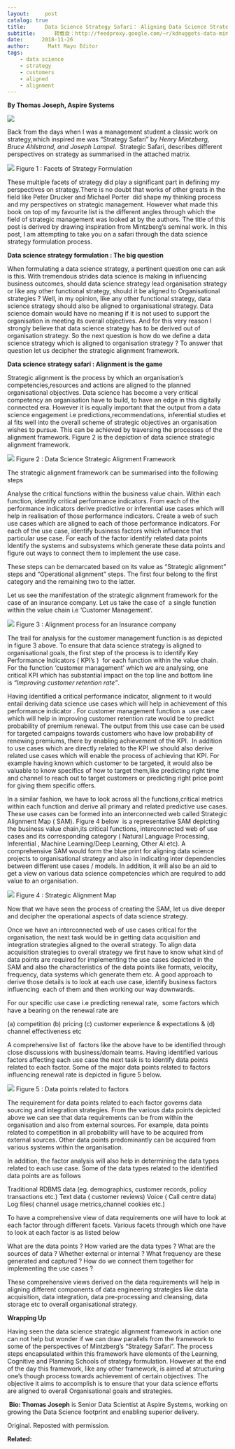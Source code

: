 ```yaml
---
layout:     post
catalog: true
title:      Data Science Strategy Safari： Aligning Data Science Strategy to Org Strategy
subtitle:      转载自：http://feedproxy.google.com/~r/kdnuggets-data-mining-analytics/~3/OmrT0Ljll-s/data-science-strategy-safari-aligning-data-science-strategy.html
date:      2018-11-26
author:      Matt Mayo Editor
tags:
    - data science
    - strategy
    - customers
    - aligned
    - alignment
---
```


**By Thomas Joseph, Aspire Systems**

![](https://bayesianquest.files.wordpress.com/2018/11/strategy_safari_edited.jpg?w=700)


Back from the days when I was a management student a classic work on strategy,which inspired me was “Strategy Safari” by *Henry Mintzberg, Bruce Ahlstrand, and Joseph Lampel*.  Strategic Safari, describes different perspectives on strategy as summarised in the attached matrix.

![](https://bayesianquest.files.wordpress.com/2018/10/mintzberg.png?w=700)
Figure 1 : Facets of Strategy Formulation

These multiple facets of strategy did play a significant part in defining my perspectives on strategy.There is no doubt that works of other greats in the field like Peter Drucker and Michael Porter  did shape my thinking process and my perspectives on strategic management. However what made this book on top of my favourite list is the different angles through which the field of strategic management was looked at by the authors. The title of this post is derived by drawing inspiration from Mintzberg’s seminal work. In this post, I am attempting to take you on a safari through the data science strategy formulation process.

**Data science strategy formulation : The big question**

When formulating a data science strategy, a pertinent question one can ask is this. With tremendous strides data science is making in influencing business outcomes, should data science strategy lead organisation strategy or like any other functional strategy, should it be aligned to Organisational strategies ? Well, in my opinion, like any other functional strategy, data science strategy should also be aligned to organisational strategy. Data science domain would have no meaning if it is not used to support the organisation in meeting its overall objectives. And for this very reason I strongly believe that data science strategy has to be derived out of organisation strategy. So the next question is how do we define a data science strategy which is aligned to organisation strategy ? To answer that question let us decipher the strategic alignment framework.

**Data science strategy safari : Alignment is the game**

Strategic alignment is the process by which an organisation’s competencies,resources and actions are aligned to the planned organisational objectives. Data science has become a very critical competency an organisation have to build, to have an edge in this digitally connected era. However it is equally important that the output from a data science engagement i.e predictions,recommendations, inferential studies et al fits well into the overall scheme of strategic objectives an organisation wishes to pursue. This can be achieved by traversing the processes of the alignment framework. Figure 2 is the depiction of data science strategic alignment framework.

![](https://bayesianquest.files.wordpress.com/2018/10/ds_strategic_alliance.png?w=700)
Figure 2 : Data Science Strategic Alignment Framework

The strategic alignment framework can be summarised into the following steps

Analyse the critical functions within the business value chain.
Within each function, identify critical performance indicators.
From each of the performance indicators derive predictive or inferential use cases which will help in realisation of those performance indicators. Create a web of such use cases which are aligned to each of those performance indicators.
For each of the use case, identify business factors which influence that particular use case.
For each of the factor identify related data points
Identify the systems and subsystems which generate these data points and figure out ways to connect them to implement the use case.

These steps can be demarcated based on its value as “Strategic alignment” steps and “Operational alignment” steps. The first four belong to the first category and the remaining two to the latter.

Let us see the manifestation of the strategic alignment framework for the case of an insurance company. Let us take the case of  a single function within the value chain i.e ‘Customer Management’.

![](https://bayesianquest.files.wordpress.com/2018/11/insurance_safari.png?w=700)
Figure 3 : Alignment process for an Insurance company

The trail for analysis for the customer management function is as depicted in figure 3 above. To ensure that data science strategy is aligned to organisational goals, the first step of the process is to identify Key Performance Indicators ( KPI’s )  for each function within the value chain. For the function ‘customer management’ which we are analysing, one critical KPI which has substantial impact on the top line and bottom line is *“Improving customer retention rate”*.

Having identified a critical performance indicator, alignment to it would entail deriving data science use cases which will help in achievement of this performance indicator . For customer management function a  use case which will help in improving customer retention rate would be to predict probability of premium renewal. The output from this use case can be used for targeted campaigns towards customers who have low probability of renewing premiums, there by enabling achievement of the KPI.  In addition to use cases which are directly related to the KPI we should also derive related use cases which will enable the process of achieving that KPI. For example having known which customer to be targeted, it would also be valuable to know specifics of how to target them,like predicting right time and channel to reach out to target customers or predicting right price point for giving them specific offers.

In a similar fashion, we have to look across all the functions,critical metrics within each function and derive all primary and related predictive use cases. These use cases can be formed into an interconnected web called Strategic Alignment Map ( SAM). Figure 4 below  is a representative SAM depicting the business value chain,its critical functions, interconnected web of use cases and its corresponding category ( Natural Language Processing, Inferential , Machine Learning/Deep Learning, Other AI etc). A comprehensive SAM would form the blue print for aligning data science projects to organisational strategy and also in indicating inter dependencies between different use cases / models. In addition, it will also be an aid to get a view on various data science competencies which are required to add value to an organisation.

![](https://bayesianquest.files.wordpress.com/2018/10/strateg_algn_insurance.png?w=700)
Figure 4 : Strategic Alignment Map

Now that we have seen the process of creating the SAM, let us dive deeper and decipher the operational aspects of data science strategy.

Once we have an interconnected web of use cases critical for the organisation, the next task would be in getting data acquisition and integration strategies aligned to the overall strategy. To align data acquisition strategies to overall strategy we first have to know what kind of data points are required for implementing the use cases depicted in the SAM and also the characteristics of the data points like formats, velocity, frequency, data systems which generate them etc. A good approach to derive those details is to look at each use case, identify business factors influencing  each of them and then working our way downwards.

For our specific use case i.e predicting renewal rate,  some factors which have a bearing on the renewal rate are

(a) competition (b) pricing (c) customer experience & expectations & (d) channel effectiveness etc

A comprehensive list of  factors like the above have to be identified through close discussions with business/domain teams. Having identified various factors affecting each use case the next task is to identify data points related to each factor. Some of the major data points related to factors influencing renewal rate is depicted in figure 5 below.

![](https://bayesianquest.files.wordpress.com/2018/11/factors.png?w=700)
Figure 5 : Data points related to factors

The requirement for data points related to each factor governs data sourcing and integration strategies. From the various data points depicted above we can see that data requirements can be from within the organisation and also from external sources. For example, data points related to competition in all probability will have to be acquired from external sources. Other data points predominantly can be acquired from various systems within the organisation.

In addition, the factor analysis will also help in determining the data types related to each use case. Some of the data types related to the identified data points are as follows

Traditional RDBMS data (eg. demographics, customer records, policy transactions etc.)
Text data ( customer reviews)
Voice ( Call centre data)
Log files( channel usage metrics,channel cookies etc.)

To have a comprehensive view of data requirements one will have to look at each factor through different facets. Various facets through which one have to look at each factor is as listed below

What are the data points ?
How varied are the data types ?
What are the sources of data ?
Whether external or internal ?
What frequency are these generated and captured ?
How do we connect them together for implementing the use cases ?

These comprehensive views derived on the data requirements will help in aligning different components of data engineering strategies like data acquisition, data integration, data pre-processing and cleansing, data storage etc to overall organisational strategy.

**Wrapping Up**

Having seen the data science strategic alignment framework in action one can not help but wonder if we can draw parallels from the framework to some of the perspectives of Mintzberg’s “Strategy Safari”. The process steps encapsulated within this framework have elements of the Learning, Cognitive and Planning Schools of strategy formulation. However at the end of the day this framework, like any other framework, is aimed at structuring one’s though process towards achievement of certain objectives. The objective it aims to accomplish is to ensure that your data science efforts are aligned to overall Organisational goals and strategies.

 **Bio: Thomas Joseph** is Senior Data Scientist at Aspire Systems, working on growing the Data Science footprint and enabling superior delivery.

Original. Reposted with permission.

**Related:**



 

